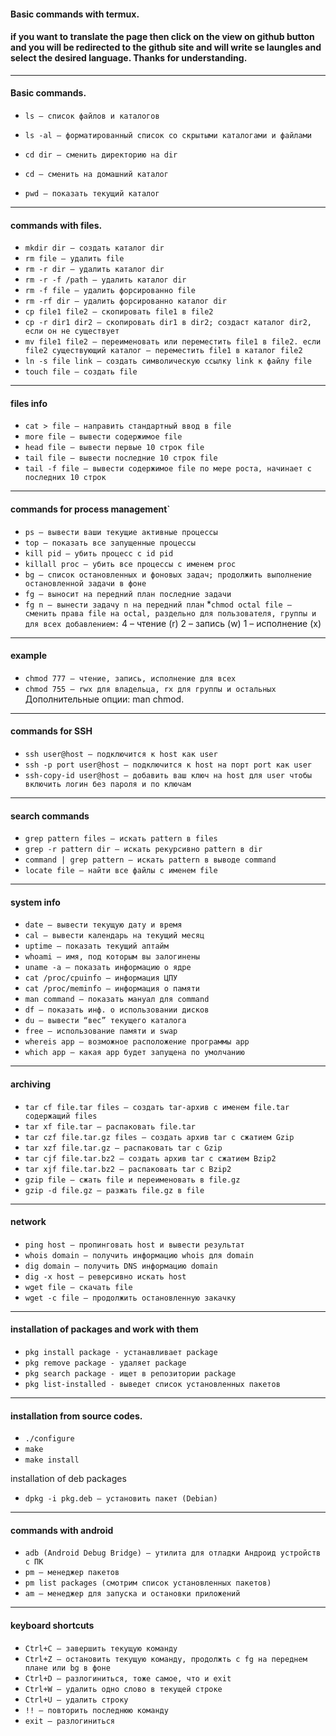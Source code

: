 
#### Basic commands with termux.

#### if you want to translate the page then click on the view on github button and you will be redirected to the github site and will write se laungles and select the desired language. Thanks for understanding.

----
#### Basic commands.

* `ls – список файлов и каталогов`

* `ls -al – форматированный список со скрытыми каталогами и файлами`

* `cd dir – сменить директорию на dir`

* `cd – сменить на домашний каталог`

* `pwd – показать текущий каталог`

---
#### commands with files.
* `mkdir dir – создать каталог dir`
* `rm file – удалить file`
* `rm -r dir – удалить каталог dir`
* `rm -r -f /path – удалить каталог dir`
* `rm -f file – удалить форсированно file`
* `rm -rf dir – удалить форсированно каталог dir`
* `cp file1 file2 – скопировать file1 в file2`
* `cp -r dir1 dir2 – скопировать dir1 в dir2; создаст каталог dir2, если он не существует`
* `mv file1 file2 – переименовать или переместить file1 в file2. если file2 существующий каталог — переместить file1 в каталог file2`
* `ln -s file link – создать символическую ссылку link к файлу file`
* `touch file – создать file`

---
#### files info
* `cat > file – направить стандартный ввод в file`
* `more file – вывести содержимое file`
* `head file – вывести первые 10 строк file`
* `tail file – вывести последние 10 строк file`
* `tail -f file – вывести содержимое file по мере роста, начинает с последних 10 строк`

---
#### commands for process management`
* `ps – вывести ваши текущие активные процессы`
* `top – показать все запущенные процессы`
* `kill pid – убить процесс с id pid`
* `killall proc – убить все процессы с именем proc`
* `bg – список остановленных и фоновых задач; продолжить выполнение остановленной задачи в фоне`
* `fg – выносит на передний план последние задачи`
* `fg n – вынести задачу n на передний план`
*`chmod octal file – сменить права file на octal, раздельно для пользователя, группы и для всех добавлением:`
4 – чтение (r)
2 – запись (w)
1 – исполнение (x)

---
#### example
* `chmod 777 – чтение, запись, исполнение для всех`
* `chmod 755 – rwx для владельца, rx для группы и остальных`
Дополнительные опции: man chmod.

---
#### commands for SSH

* `ssh user@host – подключится к host как user`
* `ssh -p port user@host – подключится к host на порт port как user`
* `ssh-copy-id user@host – добавить ваш ключ на host для user чтобы включить логин без пароля и по ключам`

---
#### search commands
* `grep pattern files – искать pattern в files`
* `grep -r pattern dir – искать рекурсивно pattern в dir`
* `command | grep pattern – искать pattern в выводе command`
* `locate file – найти все файлы с именем file`

---
#### system info
* `date – вывести текущую дату и время`
* `cal – вывести календарь на текущий месяц`
* `uptime – показать текущий аптайм`
* `whoami – имя, под которым вы залогинены`
* `uname -a – показать информацию о ядре`
* `cat /proc/cpuinfo – информация ЦПУ`
* `cat /proc/meminfo – информация о памяти`
* `man command – показать мануал для command`
* `df – показать инф. о использовании дисков`
* `du – вывести “вес” текущего каталога`
* `free – использование памяти и swap`
* `whereis app – возможное расположение программы app`
* `which app – какая app будет запущена по умолчанию`

---
#### archiving
* `tar cf file.tar files – создать tar-архив с именем file.tar содержащий files`
* `tar xf file.tar – распаковать file.tar`
* `tar czf file.tar.gz files – создать архив tar с сжатием Gzip`
* `tar xzf file.tar.gz – распаковать tar с Gzip`
* `tar cjf file.tar.bz2 – создать архив tar с сжатием Bzip2`
* `tar xjf file.tar.bz2 – распаковать tar с Bzip2`
* `gzip file – сжать file и переименовать в file.gz`
* `gzip -d file.gz – разжать file.gz в file`

---
#### network
* `ping host – пропинговать host и вывести результат`
* `whois domain – получить информацию whois для domain`
* `dig domain – получить DNS информацию domain`
* `dig -x host – реверсивно искать host`
* `wget file – скачать file`
* `wget -c file – продолжить остановленную закачку`

---
#### installation of packages and work with them
* `pkg install package - устанавливает package`
* `pkg remove package - удаляет package`
* `pkg search package - ищет в репозитории package`
* `pkg list-installed - выведет список установленных пакетов`

---
#### installation from source codes.
* `./configure`
* `make`
* `make install`

installation of deb packages

* `dpkg -i pkg.deb – установить пакет (Debian)`

---
#### commands with android
* `adb (Android Debug Bridge) — утилита для отладки Андроид устройств с ПК`
* `pm — менеджер пакетов`
* `pm list packages (смотрим список установленных пакетов)`
* `am — менеджер для запуска и остановки приложений`

---
#### keyboard shortcuts
* `Ctrl+C – завершить текущую команду`
* `Ctrl+Z – остановить текущую команду, продолжть с fg на переднем плане или bg в фоне`
* `Ctrl+D – разлогиниться, тоже самое, что и exit`
* `Ctrl+W – удалить одно слово в текущей строке`
* `Ctrl+U – удалить строку`
* `!! — повторить последнюю команду`
* `exit – разлогиниться`
